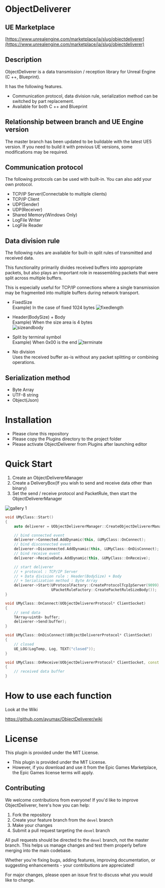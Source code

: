 # ObjectDeliverer

## UE Marketplace
[https://www.unrealengine.com/marketplace/ja/slug/objectdeliverer](https://www.unrealengine.com/marketplace/ja/slug/objectdeliverer)

## Description
ObjectDeliverer is a data transmission / reception library for Unreal Engine (C ++, Blueprint).

It has the following features.

+ Communication protocol, data division rule, serialization method can be switched by part replacement.
+ Available for both C ++ and Blueprint

## Relationship between branch and UE Engine version

The master branch has been updated to be buildable with the latest UE5 version. If you need to build it with previous UE versions, some modifications may be required.


## Communication protocol
The following protocols can be used with built-in.
You can also add your own protocol.
+ TCP/IP Server(Connectable to multiple clients)
+ TCP/IP Client
+ UDP(Sender)
+ UDP(Receiver)
+ Shared Memory(Windows Only)
+ LogFile Writer
+ LogFile Reader

## Data division rule
The following rules are available for built-in split rules of transmitted and received data.

This functionality primarily divides received buffers into appropriate packets, but also plays an important role in reassembling packets that were split across multiple buffers. 

This is especially useful for TCP/IP connections where a single transmission may be fragmented into multiple buffers during network transport.

+ FixedSize  
	Example) In the case of fixed 1024 bytes
	![fixedlength](https://user-images.githubusercontent.com/8191970/56475737-7d999f00-64c7-11e9-8e9e-0182f1af8156.png)


+ Header(BodySize) + Body  
	Example) When the size area is 4 bytes  
	![sizeandbody](https://user-images.githubusercontent.com/8191970/56475796-6e672100-64c8-11e9-8cf0-6524f2899be0.png)


+ Split by terminal symbol  
	Example) When 0x00 is the end
	![terminate](https://user-images.githubusercontent.com/8191970/56475740-82f6e980-64c7-11e9-91a6-05d77cfdbd60.png)

+ No division  
    Uses the received buffer as-is without any packet splitting or combining operations.

## Serialization method
+ Byte Array
+ UTF-8 string
+ Object(Json)

# Installation
+ Please clone this repository
+ Please copy the Plugins directory to the project folder
+ Please activate ObjectDeliverer from Plugins after launching editor

# Quick Start
1. Create an ObjectDelivererManager
1. Create a DeliveryBox(If you wish to send and receive data other than binary)
1. Set the send / receive protocol and PacketRule, then start the ObjectDelivererManager

![gallery 1](https://user-images.githubusercontent.com/8191970/52522481-48075700-2cc9-11e9-92a0-067992f56042.png)



```cpp
void UMyClass::Start()
{
    auto deliverer = UObjectDelivererManager::CreateObjectDelivererManager();

    // bind connected event
    deliverer->Connected.AddDynamic(this, &UMyClass::OnConnect);
    // bind disconnected event
    deliverer->Disconnected.AddDynamic(this, &UMyClass::OnDisConnect);
    // bind receive event
    deliverer->ReceiveData.AddDynamic(this, &UMyClass::OnReceive);

    // start deliverer
    // + protocol : TCP/IP Server
    // + Data division rule : Header(BodySize) + Body
    // + Serialization method : Byte Array
    deliverer->Start(UProtocolFactory::CreateProtocolTcpIpServer(9099),
                     UPacketRuleFactory::CreatePacketRuleSizeBody());
}

void UMyClass::OnConnect(UObjectDelivererProtocol* ClientSocket)
{
    // send data
    TArray<uint8> buffer;
    deliverer->Send(buffer);
}

void UMyClass::OnDisConnect(UObjectDelivererProtocol* ClientSocket)
{
    // closed
    UE_LOG(LogTemp, Log, TEXT("closed"));
}

void UMyClass::OnReceive(UObjectDelivererProtocol* ClientSocket, const TArray<uint8>& Buffer)
{
    // received data buffer
}
```

# How to use each function
Look at the Wiki

https://github.com/ayumax/ObjectDeliverer/wiki

# License
This plugin is provided under the MIT License.
- This plugin is provided under the MIT License.
- However, if you download and use it from the Epic Games Marketplace, the Epic Games license terms will apply.

## Contributing

We welcome contributions from everyone! If you'd like to improve ObjectDeliverer, here's how you can help:

1. Fork the repository
2. Create your feature branch from the `devel` branch
3. Make your changes
4. Submit a pull request targeting the `devel` branch

All pull requests should be directed to the `devel` branch, not the master branch. This helps us manage changes and test them properly before merging into the main codebase.

Whether you're fixing bugs, adding features, improving documentation, or suggesting enhancements - your contributions are appreciated!

For major changes, please open an issue first to discuss what you would like to change.
